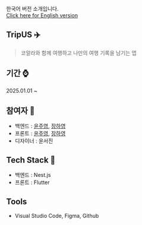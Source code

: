 한국어 버전 소개입니다. <br>
[Click here for English version](./README.md)

## TripUS ✈️  
> 코알라와 함께 여행하고 나만의 여행 기록을 남기는 앱

## 기간 ⌚ 
2025.01.01 ~ 

## 참여자 🤭
- 백엔드 : [윤주영](https://github.com/juyoung07), [장하영](https://github.com/hayeong120)
- 프론트 : [윤주영](https://github.com/juyoung07), [장하영](https://github.com/hayeong120)
- 디자이너 : 윤서진

## Tech Stack 🔨
- 백엔드 : Nest.js
- 프론트 : Flutter

## Tools 
- Visual Studio Code, Figma, Github
